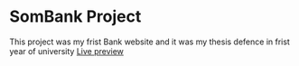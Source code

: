 # SomBank Project
This project was my frist Bank website 
and it was my thesis defence in frist year of university
<a href="https://abdimalik2004.github.io/Som-bankproject/">Live preview</a>
